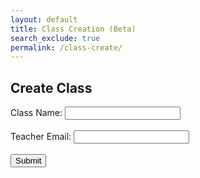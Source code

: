 ```yaml
---
layout: default
title: Class Creation (Beta)
search_exclude: true
permalink: /class-create/
---
```


<h2>Create Class</h2>

<form id="postForm">
  <label for="name">Class Name:</label>
  <input type="text" id="name" name="name"><br><br>
  <label for="email">Teacher Email:</label>
  <input type="email" id="email" name="email"><br><br>
  <button type="submit">Submit</button>
</form>

<script>
document.getElementById("postForm").addEventListener("submit", function(event) {
  event.preventDefault(); // Prevent the default form submission
  
  // Get the form data
  const formData = new FormData(this);
  
  // Construct the URL with query parameters
  const url = "https://jcc.stu.nighthawkcodingsociety.com/api/class_period/post?" + new URLSearchParams(formData).toString();
  
  // Make the POST request
  fetch(url, {
    method: "POST"
  })
  .then(response => {
    if (!response.ok) {
      throw new Error("Network response was not ok");
    }
    return response.json();
  })
  .then(data => {
    console.log("Response:", data);
    // Handle the response as needed
  })
  .catch(error => {
    console.error("Error:", error);
    // Handle errors
  });
});
</script>